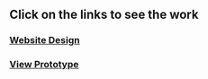 ## Click on the links to see the work 


### [Website Design](https://www.figma.com/design/u4TeCxiEBo7Ep142maPncd/Projects-website?node-id=402-672&t=sS0iZZaedTc4TerR-1)


### [View Prototype](https://www.figma.com/proto/u4TeCxiEBo7Ep142maPncd/Projects-website?node-id=402-1364&t=TqWriZbWwLEwqeqt-1&scaling=scale-down&content-scaling=fixed&page-id=402%3A672&starting-point-node-id=402%3A673)


